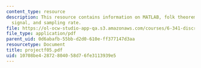 ```yaml
---
content_type: resource
description: This resource contains information on MATLAB, folk theorem, discrete-time
  signal, and sampling rate.
file: https://ol-ocw-studio-app-qa.s3.amazonaws.com/courses/6-341-discrete-time-signal-processing-fall-2005/10708be42872804058d76fe3113939e5_projectf05.pdf
file_type: application/pdf
parent_uid: 0d6abafb-55bb-d2d0-610e-ff377147d3aa
resourcetype: Document
title: projectf05.pdf
uid: 10708be4-2872-8040-58d7-6fe3113939e5
---
```

